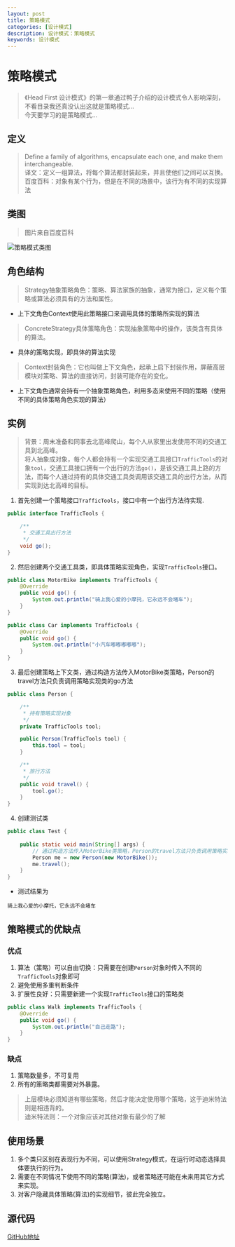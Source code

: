 ```yaml
---
layout: post
title: 策略模式
categories: [设计模式]
description: 设计模式：策略模式
keywords: 设计模式
---
```


# 策略模式
> 《Head First 设计模式》的第一章通过鸭子介绍的设计模式令人影响深刻，不看目录我还真没认出这就是策略模式...<br>
> 今天要学习的是策略模式...

## 定义
> Define a family of algorithms, encapsulate each one, and make them interchangeable.<br>
> 译文：定义一组算法，将每个算法都封装起来，并且使他们之间可以互换。<br>
> 百度百科：对象有某个行为，但是在不同的场景中，该行为有不同的实现算法<br>

## 类图
> 图片来自百度百科

![策略模式类图](https://img-blog.csdnimg.cn/202001121358505.png?x-oss-process=image/watermark,type_ZmFuZ3poZW5naGVpdGk,shadow_10,text_aHR0cHM6Ly9ibG9nLmNzZG4ubmV0L3FxXzI5NDAxNDkx,size_16,color_FFFFFF,t_70)

## 角色结构
> Strategy抽象策略角色：策略、算法家族的抽象，通常为接口，定义每个策略或算法必须具有的方法和属性。<br>
- 上下文角色Context使用此策略接口来调用具体的策略所实现的算法 
> ConcreteStrategy具体策略角色：实现抽象策略中的操作，该类含有具体的算法。<br>
- 具体的策略实现，即具体的算法实现
> Context封装角色：它也叫做上下文角色，起承上启下封装作用，屏蔽高层模块对策略、算法的直接访问，封装可能存在的变化。<br>
- 上下文角色通常会持有一个抽象策略角色，利用多态来使用不同的策略（使用不同的具体策略角色实现的算法）

## 实例
> 背景：周末准备和同事去北高峰爬山，每个人从家里出发使用不同的交通工具到北高峰。<br>
> 将人抽象成对象，每个人都会持有一个实现交通工具接口`TrafficTools`的对象`tool`，交通工具接口拥有一个出行的方法`go()`，是该交通工具上路的方法，而每个人通过持有的具体交通工具类调用该交通工具的出行方法，从而实现到达北高峰的目标。

1. 首先创建一个策略接口`TrafficTools`，接口中有一个出行方法待实现.

````java
public interface TrafficTools {

    /**
     * 交通工具出行方法
     */
    void go();
}
````

2. 然后创建两个交通工具类，即具体策略实现角色，实现`TrafficTools`接口。

````java
public class MotorBike implements TrafficTools {
    @Override
    public void go() {
        System.out.println("骑上我心爱的小摩托，它永远不会堵车");
    }
}

public class Car implements TrafficTools {
    @Override
    public void go() {
        System.out.println("小汽车嘟嘟嘟嘟嘟");
    }
}
````

3. 最后创建策略上下文类，通过构造方法传入MotorBike类策略，Person的travel方法只负责调用策略实现类的go方法

````java
public class Person {

    /**
     * 持有策略实现对象
     */
    private TrafficTools tool;

    public Person(TrafficTools tool) {
        this.tool = tool;
    }

    /**
     * 旅行方法
     */
    public void travel() {
        tool.go();
    }
}
````

4. 创建测试类

````java
public class Test {
    
    public static void main(String[] args) {
        // 通过构造方法传入MotorBike类策略，Person的travel方法只负责调用策略实现类的go方法
        Person me = new Person(new MotorBike());
        me.travel();
    }
}
````

- 测试结果为

````$xslt
骑上我心爱的小摩托，它永远不会堵车
````

## 策略模式的优缺点
### 优点
1. 算法（策略）可以自由切换：只需要在创建`Person`对象时传入不同的`TrafficTools`对象即可
2. 避免使用多重判断条件
3. 扩展性良好：只需要新建一个实现`TrafficTools`接口的策略类

````java
public class Walk implements TrafficTools {
    @Override
    public void go() {
        System.out.println("自己走路");
    }
}
````
   
### 缺点
1. 策略数量多，不可复用
2. 所有的策略类都需要对外暴露。
> 上层模块必须知道有哪些策略，然后才能决定使用哪个策略，这于迪米特法则是相违背的。<br>
> 迪米特法则：一个对象应该对其他对象有最少的了解

## 使用场景
1. 多个类只区别在表现行为不同，可以使用Strategy模式，在运行时动态选择具体要执行的行为。
2. 需要在不同情况下使用不同的策略(算法)，或者策略还可能在未来用其它方式来实现。
3. 对客户隐藏具体策略(算法)的实现细节，彼此完全独立。

## 源代码
[GitHub地址](https://github.com/Planeswalker23/all-in-one/tree/master/design-patterns/src/main/java/org/planeswalker/strategy)
